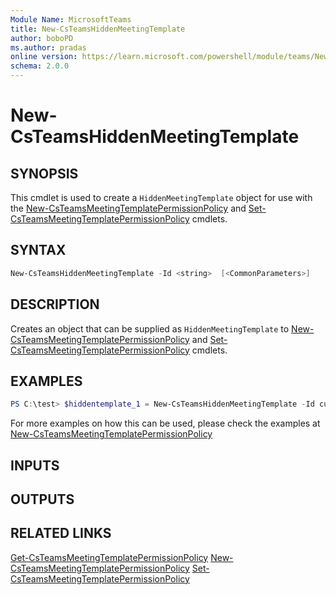 ```yaml
---
Module Name: MicrosoftTeams
title: New-CsTeamsHiddenMeetingTemplate
author: boboPD
ms.author: pradas
online version: https://learn.microsoft.com/powershell/module/teams/New-CsTeamsHiddenMeetingTemplate
schema: 2.0.0
---
```


# New-CsTeamsHiddenMeetingTemplate

## SYNOPSIS

This cmdlet is used to create a `HiddenMeetingTemplate` object for use with the [New-CsTeamsMeetingTemplatePermissionPolicy](New-CsTeamsMeetingTemplatePermissionPolicy.md) and [Set-CsTeamsMeetingTemplatePermissionPolicy](Set-CsTeamsMeetingTemplatePermissionPolicy.md) cmdlets.

## SYNTAX

```powershell
New-CsTeamsHiddenMeetingTemplate -Id <string>  [<CommonParameters>]
```

## DESCRIPTION

Creates an object that can be supplied as `HiddenMeetingTemplate` to [New-CsTeamsMeetingTemplatePermissionPolicy](New-CsTeamsMeetingTemplatePermissionPolicy.md) and [Set-CsTeamsMeetingTemplatePermissionPolicy](Set-CsTeamsMeetingTemplatePermissionPolicy.md) cmdlets.

## EXAMPLES

```powershell
PS C:\test> $hiddentemplate_1 = New-CsTeamsHiddenMeetingTemplate -Id customtemplate_9ab0014a-bba4-4ad6-b816-0b42104b5056
```

For more examples on how this can be used, please check the examples at [New-CsTeamsMeetingTemplatePermissionPolicy](New-CsTeamsMeetingTemplatePermissionPolicy.md)

## INPUTS

## OUTPUTS

## RELATED LINKS
[Get-CsTeamsMeetingTemplatePermissionPolicy](Get-CsTeamsMeetingTemplatePermissionPolicy.md)
[New-CsTeamsMeetingTemplatePermissionPolicy](New-CsTeamsMeetingTemplatePermissionPolicy.md)
[Set-CsTeamsMeetingTemplatePermissionPolicy](Set-CsTeamsMeetingTemplatePermissionPolicy.md)